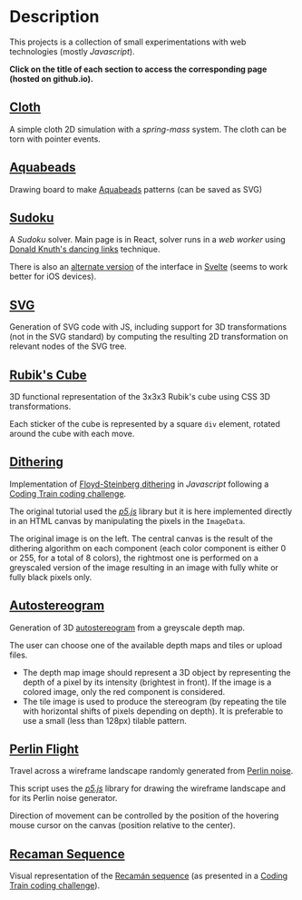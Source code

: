 # Description

This projects is a collection of small experimentations with web technologies (mostly *Javascript*).

**Click on the title of each section to access the corresponding page (hosted on github.io).**

## [Cloth](https://vpoupet.github.io/playground/aquabeads/index.html)

A simple cloth 2D simulation with a *spring-mass* system. The cloth can be torn with pointer events.

## [Aquabeads](https://vpoupet.github.io/playground/aquabeads/index.html)

Drawing board to make [Aquabeads](https://www.aquabeadsart.com) patterns (can be saved as SVG)

## [Sudoku](https://vpoupet.github.io/playground/sudoku/index.html)

A *Sudoku* solver. Main page is in React, solver runs in a *web worker* using
[Donald Knuth's dancing links](https://arxiv.org/abs/cs/0011047) technique.

There is also an [alternate version](https://vpoupet.github.io/playground/sudoku/public/) of the interface in
[Svelte](https://svelte.dev/) (seems to work better for iOS devices).

## [SVG](https://vpoupet.github.io/playground/svg/index.html)

Generation of SVG code with JS, including support for 3D transformations (not in the SVG standard) by computing the
resulting 2D transformation on relevant nodes of the SVG tree.

## [Rubik's Cube](https://vpoupet.github.io/playground/cube/index.html)

3D functional representation of the 3x3x3 Rubik's cube using CSS 3D transformations.

Each sticker of the cube is represented by a square `div` element, rotated around the cube with each move.

## [Dithering](https://vpoupet.github.io/playground/dithering/index.html)

Implementation of [Floyd-Steinberg dithering](https://en.wikipedia.org/wiki/Floyd%E2%80%93Steinberg_dithering) in
*Javascript* following a [Coding Train coding challenge](https://www.youtube.com/watch?v=0L2n8Tg2FwI).

The original tutorial used the [*p5.js*](https://p5js.org/) library but it is here implemented directly in an HTML
canvas by manipulating the pixels in the `ImageData`.

The original image is on the left. The central canvas is the result of the dithering algorithm on each component
(each color component is either 0 or 255, for a total of 8 colors), the rightmost one is performed on a greyscaled
version of the image resulting in an image with fully white or fully black pixels only.


## [Autostereogram](https://vpoupet.github.io/playground/stereogram/index.html)

Generation of 3D [autostereogram](https://en.wikipedia.org/wiki/Autostereogram) from a greyscale depth map.

The user can choose one of the available depth maps and tiles or upload files.

* The depth map image should represent a 3D object by representing the depth of a pixel by its intensity (brightest in
  front). If the image is a colored image, only the red component is considered.
* The tile image is used to produce the stereogram (by repeating the tile with horizontal shifts of pixels depending
  on depth). It is preferable to use a small (less than 128px) tilable pattern.


## [Perlin Flight](https://vpoupet.github.io/playground/flight/index.html)

Travel across a wireframe landscape randomly generated from [Perlin noise](https://en.wikipedia.org/wiki/Perlin_noise).

This script uses the [*p5.js*](https://p5js.org/) library for drawing the wireframe landscape and for its Perlin noise
generator.

Direction of movement can be controlled by the position of the hovering mouse cursor on the canvas (position relative
to the center).

## [Recaman Sequence](https://vpoupet.github.io/playground/recaman/index.html)

Visual representation of the [Recamán sequence](https://oeis.org/A005132) (as presented in a [Coding Train coding
challenge](https://www.youtube.com/watch?v=DhFZfzOvNTU)).

